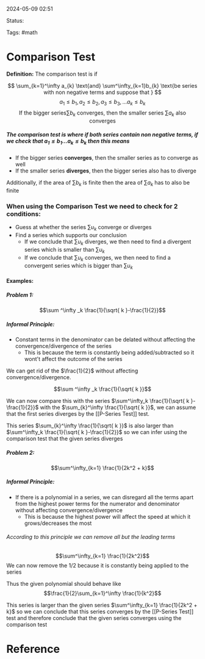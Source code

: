 2024-05-09 02:51

Status: 

Tags: #math 

# Comparison Test

**Definition:** The comparison test is if

$$ 
\sum_{k=1}^\infty a_{k}  \text{and} \sum^\infty_{k=1}b_{k} \text{be series with non negative terms and suppose that }
$$
$$
a_{1} ≤ b_{1}, a_{2} ≤ b_{2}, a_{3} ≤ b_{3}, \dots a_{k}≤b_{k}
$$
$$\text{If the bigger series} \sum b_{k} \text{ converges, then the smaller series } \sum a_{k} \text{ also converges}$$

##### The comparison test is where if both series contain non negative terms, if we check that $a_1 ≤ b_{1} \dots a_{k}≤b_{k}$ then this means 
- If the bigger series **converges**, then the smaller series as to converge as well
- If the smaller series **diverges**, then the bigger series also has to diverge 

Additionally, if the area of $\sum b_{k}$ is finite then the area of $\sum a_{k}$ has to also be finite
### When using the Comparison Test we need to check for 2 conditions: 
- Guess at whether the series $\sum u_{k}$ converge or diverges 
- Find a series which supports our conclusion
	- If we conclude that $\sum u_{k}$ diverges, we then need to find a divergent series which is smaller than $\sum u_{k}$
	- If we conclude that $\sum u_{k}$ converges, we then need to find a convergent series which is bigger than $\sum u_{k}$

#### Examples:

##### Problem 1:
$$\sum ^\infty _k \frac{1}{\sqrt{ k }-\frac{1}{2}}$$
##### Informal Principle: 
- Constant terms in the denominator can be delated without affecting the convergence/divergence of the series
	- This is because the term is constantly being added/subtracted so it wont't affect the outcome of the series

We can get rid of the $\frac{1}{2}$ without affecting convergence/divergence. 

$$\sum ^\infty _k \frac{1}{\sqrt{ k }}$$

We can now compare this with the series  $\sum^\infty_k \frac{1}{\sqrt{ k }-\frac{1}{2}}$  with the $\sum_{k}^\infty \frac{1}{\sqrt{ k }}$, we can assume that the first series diverges by the [[P-Series Test]] test.

This series $\sum_{k}^\infty \frac{1}{\sqrt{ k }}$ is also larger than $\sum^\infty_k \frac{1}{\sqrt{ k }-\frac{1}{2}}$ so we can infer using the comparison test that the given series diverges 

##### Problem 2:
$$\sum^\infty_{k=1} \frac{1}{2k^2 + k}$$
##### Informal Principle: 
- If there is a polynomial in a series, we can disregard all the terms apart from the highest power terms for the numerator and denominator without affecting convergence/divergence
	- This is because the highest power will affect the speed at which it grows/decreases the most 

###### According to this principle we can remove all but the leading terms

$$\sum^\infty_{k=1} \frac{1}{2k^2}$$
We can now remove the 1/2 because it is constantly being applied to the series 

Thus the given polynomial should behave like
$$\frac{1}{2}\sum_{k=1}^\infty \frac{1}{k^2}$$

This series is larger than the given series $\sum^\infty_{k=1} \frac{1}{2k^2 + k}$ so we can conclude that this series converges by the [[P-Series Test]] test and therefore conclude that the given series converges using the comparison test 

# Reference

